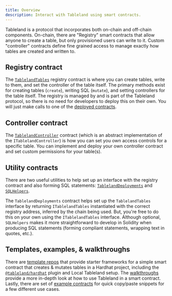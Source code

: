 ```yaml
---
title: Overview
description: Interact with Tableland using smart contracts.
---
```


Tableland is a protocol that incorporates both on-chain and off-chain components. On-chain, there are "Registry" smart contracts that allow anyone to create a table, but only provisioned users can write to it. Custom "controller" contracts define fine grained access to manage exactly how tables are created and written to.

## Registry contract

The [`TablelandTables`](/smart-contracts/registry-contract) registry contract is where you can create tables, write to them, and set the controller of the table itself. The primary methods exist for creating tables (`create`), writing SQL (`mutate`), and setting controllers for the table itself. The registry is managed by and is part of the Tableland protocol, so there is no need for developers to deploy this on their own. You will just make calls to one of the [deployed contracts](/smart-contracts/deployed-contracts).

## Controller contract

The [`TablelandController`](/smart-contracts/controller) contract (which is an abstract implementation of the `ITablelandController`) is how you can set you own access controls for a specific table. You can implement and deploy your own controller contract and set custom permissions for your table(s).

## Utility contracts

There are two useful utilities to help set up an interface with the registry contract and also forming SQL statements: [`TablelandDeployments`](/smart-contracts/tableland-deployments) and [`SQLHelpers`](/smart-contracts/sql-helpers).

The `TablelandDeployments` contract helps set up the `TablelandTables` interface by returning `ITablelandTables` instantiated with the correct registry address, inferred by the chain being used. But, you're free to do this on your own using the `ITablelandTables` interface. Although optional, `SQLHelpers` makes it more straightforward to develop in Solidity when producing SQL statements (forming compliant statements, wrapping text in quotes, etc.).

## Templates, examples, & walkthroughs

There are [template repos](/quickstarts/templates) that provide starter frameworks for a simple smart contract that creates & mutates tables in a Hardhat project, including the [`@tableland/hardhat`](/smart-contracts/hardhat-plugin) plugin and Local Tableland setup. The [walkthroughs](/smart-contracts/walkthroughs) provide a more in-depth look at how to use Tableland in a smart contract. Lastly, there are set of [example contracts](/smart-contracts/examples) for quick copy/paste snippets for a few different use cases.
